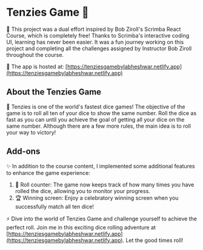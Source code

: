 # Tenzies Game 🎲

🎉 This project was a dual effort inspired by Bob Ziroll's Scrimba React Course, which is completely free! Thanks to Scrimba's interactive coding UI, learning has never been easier. It was a fun journey working on this project and completing all the challenges assigned by Instructor Bob Ziroll throughout the course.

🔗 The app is hosted at: [https://tenziesgamebylabheshwar.netlify.app](https://tenziesgamebylabheshwar.netlify.app)

## About the Tenzies Game

🎲 Tenzies is one of the world's fastest dice games! The objective of the game is to roll all ten of your dice to show the same number. Roll the dice as fast as you can until you achieve the goal of getting all your dice on the same number. Although there are a few more rules, the main idea is to roll your way to victory!

## Add-ons

✨ In addition to the course content, I implemented some additional features to enhance the game experience:

1. 🔄 Roll counter: The game now keeps track of how many times you have rolled the dice, allowing you to monitor your progress.
2. 🏆 Winning screen: Enjoy a celebratory winning screen when you successfully match all ten dice!

⚡️ Dive into the world of Tenzies Game and challenge yourself to achieve the perfect roll. Join me in this exciting dice rolling adventure at [https://tenziesgamebylabheshwar.netlify.app](https://tenziesgamebylabheshwar.netlify.app). Let the good times roll!
